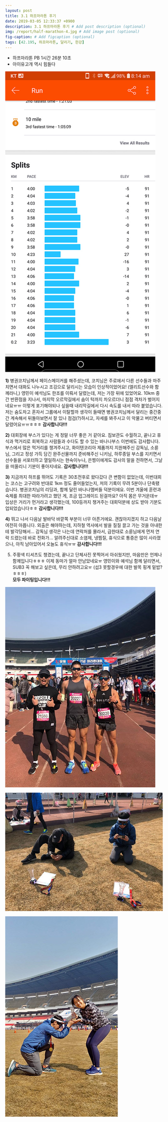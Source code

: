 ```yaml
---
layout: post
title: 3.1 하프마라톤 후기
date: 2019-03-05 12:33:37 +0900
description: 3.1 하프마라톤 후기 # Add post description (optional)
img: /report/half-marathon-4.jpg # Add image post (optional)
fig-caption: # Add figcaption (optional)
tags: [42.195, 하프마라톤, 달리기, 한강]
---
```


- 하프마라톤 PB 1시간 26분 10초
- 아이유고개 역시 힘들다

![half-marathon-1.jpg](/img/in-post/half-marathon-1.jpg)

**1)**  병권코치님께서 페이스메이커를 해주셨는데, 코치님은 주로에서 다른 선수들과 마주치면서 대화도 나누시고 조깅으로 달리시는 모습이 인상적이었어요! (엘리트선수와 함께라니,) 영민이 예석님도 한조를 이뤄서 달렸는데, 저는 가장 뒤에 있었어요. 10km 중간 반환점을 지나서, 마지막 오르막길에서 숨이 턱까지 차오르더니 점점 격차가 벌어지네요ㅠㅠ 이렇게 포기해야되나 싶을때 내리막길에서 다시 속도를 내서 따라 붙었습니다. 저는 숨도차고 혼자서 그룹에서 이탈할까 생각이 들때면 병권코치님께서 달리는 중간중간 계속해서 뒤돌아보면서 잘 있나 점검(?)하시고, 자세를 봐주시고 이 악물고 버티면서 달렸어요ㅠㅠㅎㅎㅎ 
**감사합니다!!!**

  

  

**2)** 대회장에 부스가 있다는 게 정말 너무 좋은 거 같아요. 짐보관도 수월하고, 끝나고 휴식과 먹거리로 회복하고 사람들과 수다도 할 수 있는 바나나부스 이번에도 감사합니다. 부스에서 많은 먹거리를 챙겨주시고, 화이텐코리아 제품까지 지원해주신 감독님, 소륜님, 그리고 정성 가득 담긴 완주선물까지 준비해주신 니키님, 하루종일 부스를 지키면서 선수들을 서포터하고 열일하시는 현숙이누나, 은찡이에게도 감사의 말을 전하면서, 그날을 떠올리니 기분이 좋아지네요. 
**감사합니다!!!**

  

  

**3)** 지금까지 하프를 뛰어도 기록은 30초전후로 왔다갔다 큰 변함이 없었는데, 이번대회는 코스는 고구려와 반대로 1km 정도 줄어들었는지, 저의 기록이 무려 5분이나 단축됐습니다. 병권코치님의 리딩과, 함께 달린 바나나멤버들 덕분이에요. 이번 겨울에 훈련과 숙제를 최대한 따라가려고 했던 게, 조금 업그레이드 된걸까요? 아직 몸은 무거운데ㅠ 입상은 거리가 먼거라고 생각했는데, 100등까지 챙겨주는 대회덕분에 상도 받아 기분도 업되었습니다ㅎㅎ 
**감사합니다!!!**

  

  

**4)**  뛰고 나서 다음날 발바닥 바깥쪽 부분이 너무 아픈거에요. 괜찮아지겠지 하고 다음날 여전히 아픕니다. 외출은 해야하는데, 지하철 역사에서 발을 질질 끌고 가는 것을 아내한테 발각당해서... 감독님 생각은 나는데 연락처를 몰라서, 급한대로 소륜님에게 먼저 연락 드렸는데 바로 전화가... 알려주신대로 소염제, 냉찜질, 휴식으로 통증은 많이 사라졌으나, 아직 남아있어서 오늘도 휴식ㅠㅠ 
**감사합니다!!!**

  

  

5) 주황색 티셔츠도 챙겼는데, 끝나고 단체사진 못찍어서 아쉬웠지만, 마음만은 언제나 함께입니다ㅎㅎㅎ 이제 동마가 얼마 안남았네요ㅠ 영민이와 예석님 함께 달리면서, SUB3 꼭 해보고 싶은데, 무리 안하려고요ㅠ (섭3 못할경우에 대한 발목 핑계 밑밥?ㅎㅎㅎ)  
**모두 파이팅입니다!!!**


![half-marathon-2.jpg](/img/in-post/half-marathon-2.jpg)

![half-marathon-3.jpg](/img/in-post/half-marathon-3.jpg)

![half-marathon-4.jpg](/img/in-post/half-marathon-4.jpg)

